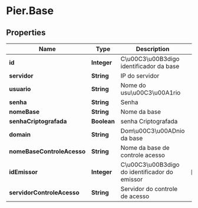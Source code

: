 # Pier.Base

## Properties
Name | Type | Description | Notes
------------ | ------------- | ------------- | -------------
**id** | **Integer** | C\u00C3\u00B3digo identificador da base | 
**servidor** | **String** | IP do servidor | 
**usuario** | **String** | Nome do usu\u00C3\u00A1rio | 
**senha** | **String** | Senha | 
**nomeBase** | **String** | Nome da base | 
**senhaCriptografada** | **Boolean** | senha Criptografada | 
**domain** | **String** | Dom\u00C3\u00ADnio da base | 
**nomeBaseControleAcesso** | **String** | Nome da base de controle acesso | 
**idEmissor** | **Integer** | C\u00C3\u00B3digo do identificador do emissor | [optional] 
**servidorControleAcesso** | **String** | Servidor do controle de acesso | 


